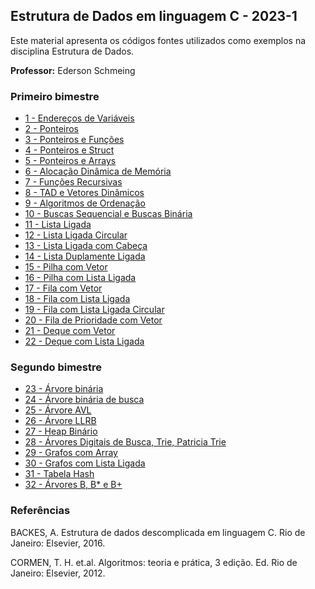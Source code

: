 ## Estrutura de Dados em linguagem C - 2023-1

Este material apresenta os códigos  fontes utilizados como exemplos na disciplina Estrutura de Dados. 

**Professor:** Ederson Schmeing

### Primeiro bimestre

  - [1 - Endereços de Variáveis](https://github.com/edersonschmeing/estrutura-de-dados-em-c/tree/main/2023-1/endereco-de-variaveis)
  - [2 - Ponteiros](https://github.com/edersonschmeing/estrutura-de-dados-em-c/tree/main/2023-1/ponteiros)
  - [3 - Ponteiros e Funções](https://github.com/edersonschmeing/estrutura-de-dados-em-c/tree/main/2023-1/ponteiros-e-funcoes)
  - [4 - Ponteiros e Struct ](https://github.com/edersonschmeing/estrutura-de-dados-em-c/tree/main/2023-1/ponteiros-e-struct)
  - [5 - Ponteiros e Arrays ](https://github.com/edersonschmeing/estrutura-de-dados-em-c/tree/main/2023-1/ponteiros-e-arrays)
  - [6 - Alocação Dinâmica de Memória](https://github.com/edersonschmeing/estrutura-de-dados-em-c/tree/main/2023-1/alocacao-dinamica-de-memoria)
  - [7 - Funções Recursivas](https://github.com/edersonschmeing/estrutura-de-dados-em-c/tree/main/2023-1/funcoes-recursivas)
  - [8 - TAD e Vetores Dinâmicos](https://github.com/edersonschmeing/estrutura-de-dados-em-c/tree/main/2023-1/tad-e-vetor-dinamico)
  - [9 - Algoritmos de Ordenação]() 
  - [10  - Buscas Sequencial e Buscas Binária](https://github.com/edersonschmeing/estrutura-de-dados-em-c/tree/main/2023-1/tad-e-vetor-dinamico)  
  - [11 - Lista Ligada](https://github.com/edersonschmeing/estrutura-de-dados-em-c/tree/main/2023-1/lista-ligada)
  - [12 - Lista Ligada Circular](https://github.com/edersonschmeing/estrutura-de-dados-em-c/tree/main/2023-1/lista-ligada-circular)
  - [13 - Lista Ligada com Cabeça](https://github.com/edersonschmeing/estrutura-de-dados-em-c/tree/main/2023-1/lista-ligada-com-cabeca)
  - [14 - Lista Duplamente Ligada](https://github.com/edersonschmeing/estrutura-de-dados-em-c/tree/main/2023-1/lista-duplamente-ligada)
  - [15 - Pilha com Vetor](https://github.com/edersonschmeing/estrutura-de-dados-em-c/tree/main/2023-1/pilha-como-vetor)
  - [16 - Pilha com Lista Ligada](https://github.com/edersonschmeing/estrutura-de-dados-em-c/tree/main/2023-1/pilha-como-lista-ligada)
  - [17 - Fila com Vetor](https://github.com/edersonschmeing/estrutura-de-dados-em-c-1/tree/main/2023/fila-como-vetor)
  - [18 - Fila com Lista Ligada](https://github.com/edersonschmeing/estrutura-de-dados-em-c/tree/main/2023-1/fila-como-lista-ligada)
  - [19 - Fila com Lista Ligada Circular](https://github.com/edersonschmeing/estrutura-de-dados-em-c/tree/main/2023-1/fila-como-lista-ligada-circular) 
  - [20 - Fila de Prioridade com Vetor]()   
  - [21 - Deque com Vetor](https://github.com/edersonschmeing/estrutura-de-dados-em-c/tree/main/2023-1/deque-como-vetor)
  - [22 - Deque com Lista Ligada](https://github.com/edersonschmeing/estrutura-de-dados-em-c/tree/main/2023-1/deque-como-lista-ligada)
  
  
 ### Segundo bimestre
 
  - [23 - Árvore binária](https://github.com/edersonschmeing/estrutura-de-dados-em-c/tree/main/2023-1/arvore-binaria)
  - [24 - Árvore binária de busca](https://github.com/edersonschmeing/estrutura-de-dados-em-c/tree/main/2023-1/arvore-binaria-de-busca)
  - [25 - Árvore AVL]()   
  - [26 - Árvore LLRB](https://github.com/edersonschmeing/estrutura-de-dados-em-c/tree/main/2023-1/arvore-LLRB) 
  - [27 - Heap Binário]()  
  - [28 - Árvores Digitais de Busca, Trie, Patricia Trie](https://github.com/edersonschmeing/estrutura-de-dados-em-c-1/tree/main/2023-1/arvore-patricia-trie)  
  - [29 - Grafos com Array](https://github.com/edersonschmeing/estrutura-de-dados-em-c/tree/main/2023-1/grafos-com-array)
  - [30 - Grafos com Lista Ligada](https://github.com/edersonschmeing/estrutura-de-dados-em-c/tree/main/2023-1/grafos-com-lista-ligada)
  - [31 - Tabela Hash](https://github.com/edersonschmeing/estrutura-de-dados-em-c/tree/main/tabela-hash)
  - [32 - Árvores B, B* e B+](https://github.com/edersonschmeing/estrutura-de-dados-em-c/tree/main/2023-1/arvore-b%2B)
  

### Referências 

BACKES, A. Estrutura de dados descomplicada em linguagem C. Rio de Janeiro: Elsevier, 2016.

CORMEN, T. H. et.al. Algoritmos: teoria e prática, 3 edição. Ed. Rio de Janeiro: Elsevier, 2012.
